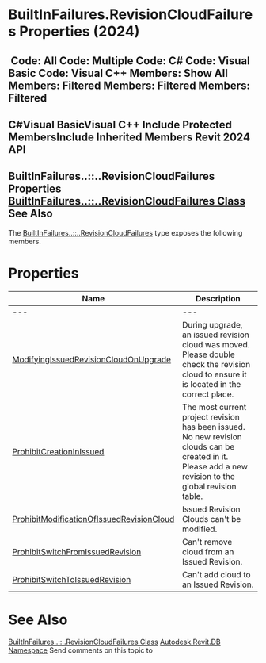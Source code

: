 # BuiltInFailures.RevisionCloudFailures Properties (2024)

﻿
 Code: All Code: Multiple Code: C# Code: Visual Basic Code: Visual C++  Members: Show All Members: Filtered Members: Filtered Members: Filtered   
---  
C#Visual BasicVisual C++
Include Protected MembersInclude Inherited Members
Revit 2024 API  
---  
BuiltInFailures..::..RevisionCloudFailures Properties  
[BuiltInFailures..::..RevisionCloudFailures Class](b102052c-78c1-1c28-486a-8aa5f3165568.md "BuiltInFailures.RevisionCloudFailures Class") See Also  
---  
The [BuiltInFailures..::..RevisionCloudFailures](b102052c-78c1-1c28-486a-8aa5f3165568.md "BuiltInFailures.RevisionCloudFailures Class") type exposes the following members.
# Properties
| Name | Description |
| --- | --- |
| --- | --- | --- |
| [ModifyingIssuedRevisionCloudOnUpgrade](b35219cf-3bf7-8b7d-4252-f94d93ce0e1a.md "ModifyingIssuedRevisionCloudOnUpgrade Property") | During upgrade, an issued revision cloud was moved. Please double check the revision cloud to ensure it is located in the correct place. |
| [ProhibitCreationInIssued](1d2a6a86-f15e-2085-0ad4-4d7638bf9ef6.md "ProhibitCreationInIssued Property") | The most current project revision has been issued. No new revision clouds can be created in it. Please add a new revision to the global revision table. |
| [ProhibitModificationOfIssuedRevisionCloud](792ee9ef-b150-da26-60fa-c7e1092de968.md "ProhibitModificationOfIssuedRevisionCloud Property") | Issued Revision Clouds can't be modified. |
| [ProhibitSwitchFromIssuedRevision](e57a1aec-5d2e-8318-2ec9-2d925e038302.md "ProhibitSwitchFromIssuedRevision Property") | Can't remove cloud from an Issued Revision. |
| [ProhibitSwitchToIssuedRevision](83e707a0-aa09-9348-393f-3ec385587327.md "ProhibitSwitchToIssuedRevision Property") | Can't add cloud to an Issued Revision. |

# See Also
[BuiltInFailures..::..RevisionCloudFailures Class](b102052c-78c1-1c28-486a-8aa5f3165568.md "BuiltInFailures.RevisionCloudFailures Class")
[Autodesk.Revit.DB Namespace](87546ba7-461b-c646-cbb1-2cb8f5bff8b2.md "Autodesk.Revit.DB Namespace")
Send comments on this topic to 